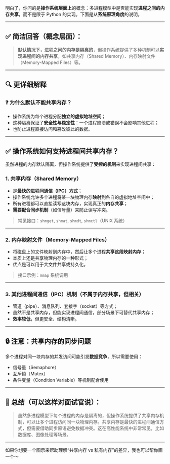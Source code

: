 明白了，你问的是**操作系统层面上**的概念：多进程模型中是否能实现**进程之间的内存共享**，而不是限于 Python 的实现。下面是从**系统原理角度**的说明。

---

## ✅ 简洁回答（概念层面）：

> **默认情况下，进程之间的内存是隔离的**，但操作系统提供了多种机制可以**实现进程间的内存共享**，如共享内存（Shared Memory）、内存映射文件（Memory-Mapped Files）等。

---

## 🔍 更详细解释

### ❓ 为什么默认不能共享内存？

- 操作系统为每个进程分配**独立的虚拟地址空间**；
- 这种隔离保证了**安全性与稳定性**：一个进程崩溃或错误不会影响其他进程；
- 也防止进程直接访问和篡改彼此的数据。

---

## ✅ 操作系统如何**支持进程间共享内存**？

虽然进程的内存默认隔离，但操作系统提供了**受控的机制**来实现进程间共享：

### 1. **共享内存（Shared Memory）**

- 是**最快的进程间通信（IPC）方式**；
- 操作系统允许多个进程将某一块物理内存**映射**到各自的虚拟地址空间中；
- 所有进程都可以直接读写这块内存，实现真正的**内存共享**；
- **需要配合同步机制**（如信号量）来防止读写冲突。

> 常见接口：`shmget`, `shmat`, `shmdt`, `shmctl`（UNIX 系统）

---

### 2. **内存映射文件（Memory-Mapped Files）**

- 将磁盘上的文件映射到内存中，然后让多个进程**共享这段映射内存**；
- 本质上还是共享物理内存的一种形式；
- 优点是可以用于大文件共享或持久化。

> 接口示例：`mmap` 系统调用

---

### 3. **其他进程间通信（IPC）机制（不属于内存共享，但相关）**

- 管道（pipe）、消息队列、套接字（socket）等方式；
- 虽然不是共享内存，但能实现进程间通信，部分场景下可替代共享内存；
- **效率较低**，但更安全、结构清晰。

---

## 🔒 注意：共享内存的同步问题

多个进程对同一块内存的并发访问可能引发**数据竞争**，所以需要使用：
- 信号量（Semaphore）
- 互斥锁（Mutex）
- 条件变量（Condition Variable）等机制配合使用

---

## 🧠 总结（可以这样对面试官说）：

> 虽然多进程模型下每个进程的内存是隔离的，但操作系统提供了共享内存机制，可以让多个进程访问同一块物理内存。共享内存是最快的进程间通信方式，但需要借助同步原语避免数据冲突。这在高性能系统中非常常见，比如数据库、图像处理等场景。

---

如果你想要一个图示来帮助理解“共享内存 vs 私有内存”的差异，我也可以帮你画一个～